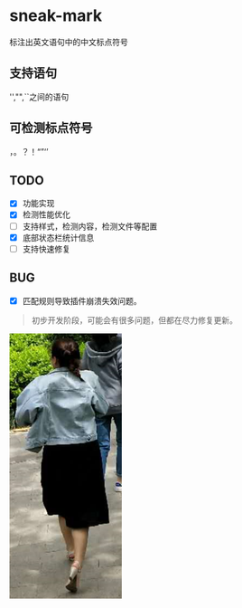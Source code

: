# sneak-mark
标注出英文语句中的中文标点符号   
## 支持语句
'',"",``之间的语句
## 可检测标点符号
，。？！“”‘’  
## TODO
- [x] 功能实现
- [x] 检测性能优化
- [ ] 支持样式，检测内容，检测文件等配置
- [x] 底部状态栏统计信息
- [ ] 支持快速修复
  
## BUG
- [x] 匹配规则导致插件崩溃失效问题。


>初步开发阶段，可能会有很多问题，但都在尽力修复更新。  

![前进](images/back.png)